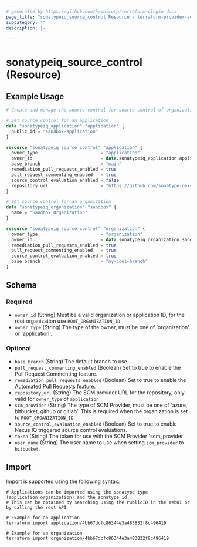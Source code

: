 ```yaml
---
# generated by https://github.com/hashicorp/terraform-plugin-docs
page_title: "sonatypeiq_source_control Resource - terraform-provider-sonatypeiq"
subcategory: ""
description: |-
  
---
```


# sonatypeiq_source_control (Resource)



## Example Usage

```terraform
# Create and manage the source control for source control of organizations and applications

# Set source control for an application
data "sonatypeiq_application" "application" {
  public_id = "sandbox-application"
}

resource "sonatypeiq_source_control" "application" {
  owner_type                        = "application"
  owner_id                          = data.sonatypeiq_application.application.id
  base_branch                       = "main"
  remediation_pull_requests_enabled = true
  pull_request_commenting_enabled   = true
  source_control_evaluation_enabled = false
  repository_url                    = "https://github.com/sonatype-nexus-community/terraform-provider-sonatypeiq.git"
}

# Set source control for an organization
data "sonatypeiq_organization" "sandbox" {
  name = "Sandbox Organization"
}

resource "sonatypeiq_source_control" "organization" {
  owner_type                        = "organization"
  owner_id                          = data.sonatypeiq_organization.sandbox.id
  remediation_pull_requests_enabled = true
  pull_request_commenting_enabled   = true
  source_control_evaluation_enabled = true
  base_branch                       = "my-cool-branch"
}
```

<!-- schema generated by tfplugindocs -->
## Schema

### Required

- `owner_id` (String) Must be a valid organization or application ID, for the root organization use `ROOT_ORGANIZATION_ID`
- `owner_type` (String) The type of the owner, must be one of 'organization' or 'application'.

### Optional

- `base_branch` (String) The default branch to use.
- `pull_request_commenting_enabled` (Boolean) Set to true to enable the Pull Request Commenting feature.
- `remediation_pull_requests_enabled` (Boolean) Set to true to enable the Automated Pull Requests feature.
- `repository_url` (String) The SCM provider URL for the repository, only valid for `owner_type` of `application`
- `scm_provider` (String) The type of SCM Provider, must be one of 'azure, bitbucket, github or gitlab'. This is required when the organization is set to `ROOT_ORGANIZATION_ID`
- `source_control_evaluation_enabled` (Boolean) Set to true to enable Nexus IQ triggered source control evaluations.
- `token` (String) The token for use with the SCM Provider 'scm_provider'
- `user_name` (String) The user name to use when setting `scm_provider` to `bitbucket`.

## Import

Import is supported using the following syntax:

```shell
# Applications can be imported using the sonatype type (application|organization) and the sonatype id.
# This can be obtained by searching using the PublicID in the WebUI or by calling the rest API

# Example for an application
terraform import application/4bb67dcfc86344e3a483832f8c496419

# Example for an organization
terraform import organization/4bb67dcfc86344e3a483832f8c496419
```
